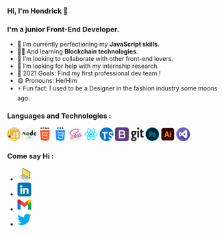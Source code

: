 ### Hi, I'm Hendrick 👋

### I'm a junior Front-End Developer.

- 🌱 I’m currently perfectioning my **JavaScript skills**.
- 🌱🌱 And learning **Blockchain technologies**.
- 👯 I’m looking to collaborate with other front-end lovers.
- 🤔 I’m looking for help with my internship research.
- 🥅 2021 Goals: Find my first professional dev team !
- 😄 Pronouns: He/Him
- ⚡ Fun fact: I used to be a Designer in the fashion industry some moons ago.

### Languages and Technologies :

![javascript](./icons/javascript.png)
![nodejs](./icons/nodejs.png)
![html](./icons/html.png)
![css](./icons/css.png)
![sass](./icons/sass.png)
![react](./icons/react.png)
![typescript](./icons/typescript.png)
![bootstrap](./icons/bootstrap.png)
![git](./icons/git.png)
![photoshop](./icons/adobe-photoshop.png)
![illustrator](./icons/illustrator.png)
![visual studio code](./icons/visual-studio.png)

### Come say Hi :

- [![PortFolio](./icons/portfolio.png)](https://hendrickl.netlify.app/)
- [![LinkedIn](./icons/linkedin.png)](https://www.linkedin.com/in/hendricklincertin/)
- [![Gmail](./icons/gmail.png)](mailto:hendrickl.dev@gmail.com)
- [![Twitter](./icons/twitter.png)](https://twitter.com/hendrickl9)
